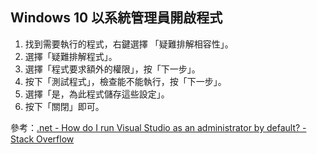 ## Windows 10 以系統管理員開啟程式

1. 找到需要執行的程式，右鍵選擇 「疑難排解相容性」。
2. 選擇「疑難排解程式」。
3. 選擇「程式要求額外的權限」，按「下一步」。
4. 按下「測試程式」，檢查能不能執行，按「下一步」。
5. 選擇「是，為此程式儲存這些設定」。
6. 按下「關閉」即可。

參考：[.net - How do I run Visual Studio as an administrator by default? - Stack Overflow](https://stackoverflow.com/questions/9654833/how-do-i-run-visual-studio-as-an-administrator-by-default)